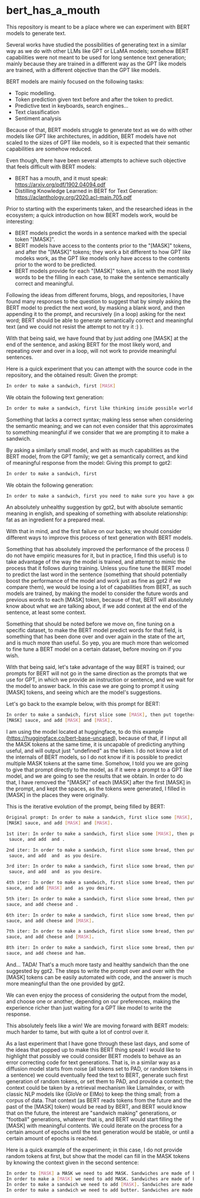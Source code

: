 # bert_has_a_mouth
This repository is meant to be a place where we can experiment with BERT models to generate text.

Several works have studied the possibilities of generating text in a similar way as we do with other
LLMs like GPT or LLaMA models; somehow BERT capabilities were not meant to be used for long sentence
text generation; mainly because they are trained in a different way as the GPT like models are trained,
with a different objective than the GPT like models.

BERT models are mainly focused on the following tasks:
- Topic modelling.
- Token prediction given text before and after the token to predict.
- Predictive text in keyboards, search engines...
- Text classification
- Sentiment analysis

Because of that, BERT models struggle to generate text as we do with other models like GPT like architectures,
in addition, BERT models have not scaled to the sizes of GPT like models, so it is expected that their semantic
capabilities are somehow reduced.

Even though, there have been several attempts to achieve such objective that feels difficult with BERT models:
- BERT has a mouth, and it must speak: https://arxiv.org/pdf/1902.04094.pdf
- Distilling Knowledge Learned in BERT for Text Generation: https://aclanthology.org/2020.acl-main.705.pdf

Prior to starting with the experiments taken, and the researched ideas in the ecosystem; a quick introduction on
how BERT models work, would be interesting:
- BERT models predict the words in a sentence marked with the special token "[MASK]".
- BERT models have access to the contents prior to the "[MASK]" tokens, and after the "[MASK]" tokens; they work a bit different to how GPT
like modeks work, as the GPT like models only have access to the contents prior to the word to be predicted.
- BERT models provide for each "[MASK]" token, a list with the most likely words to be the filling in each case, to make the sentence semantically correct and meaningful.

Following the ideas from different forums, blogs, and repositories, I have found many responses to the question
to suggest that by simply asking the BERT model to predict the next word, by masking a blank word, and then
appending it to the prompt, and recursively (in a loop) asking for the next word; BERT should be able to generate
semantically correct and meaningful text (and we could not resist the attempt to not try it :) ).

With that being said, we have found that by just adding one [MASK] at the end of the sentence, and asking BERT
for the most likely word, and repeating over and over in a loop, will not work to provide meaningful sentences.

Here is a quick experiment that you can attempt with the source code in the repository, and the obtained result:
Given the prompt:
~~~bash
In order to make a sandwich, first [MASK]
~~~

We obtain the following text generation:
~~~bash
In order to make a sandwich, first like thinking inside possible world two work once another right behind missing story me until was cool without deep formation building go on real formation shot line a step gone started lose on too back about strike ring as possible deep pit stop ii begins stopped track hit broke about so until on pulled safe once movement call formation deep port attack song we i went we told o names said was still boy dead of cancer over loose safe standing
~~~

Something that lacks a correct syntax; making less sense when considering the semantic meaning; and we can not even consider that this approximates to something meaningful
if we consider that we are prompting it to make a sandwich.

By asking a similarly small model, and with as much capabilities as the BERT model, from the GPT family; we get a semantically correct, and kind of meaningful response from the model:
Giving this prompt to gpt2:
~~~bash
In order to make a sandwich, first 
~~~

We obtain the following generation:
~~~bash
In order to make a sandwich, first you need to make sure you have a good amount of fat in your sandwich.
~~~

An absolutely unhealthy suggestion by gpt2, but with absolute semantic meaning in english, and speaking of something with absolute relationship: fat as an ingredient for a prepared meal.

With that in mind, and the first failure on our backs; we should consider different ways to improve this process of text generation with BERT models.

Something that has absolutely improved the performance of the process (I do not have empiric measures for it, but in practice, I find this useful) is to take advantage
of the way the model is trained, and attempt to mimic the process that it follows during training. Unless you fine tune the BERT model to predict the last word in the sentence
(something that should potentially boost the performance of the model and work just as fine as gpt2 if we compare them), we would be losing a lot of capabilities from BERT,
as such models are trained, by making the model to consider the future words and previous words to each [MASK] token, because of that, BERT will absolutely know about what we are
talking about, if we add context at the end of the sentence, at least some context.

Something that should be noted before we move on, fine tuning on a specific dataset, to make the BERT model predict words for that field, is something that has been done over
and over again in the state of the art, and is much more than useful. So yep, you are much more than welcomed to fine tune a BERT model on a certain dataset, before moving on if you wish.

With that being said, let's take advantage of the way BERT is trained; our prompts for BERT will not go in the same direction as the prompts that we use for GPT, in which we provide an
instruction or sentence, and we wait for the model to answer back. In this case we are going to prompt it using [MASK] tokens, and seeing which are the model's suggestions.

Let's go back to the example below, with this prompt for BERT:
~~~bash
In order to make a sandwich, first slice some [MASK], then put together [MASK], add [
[MASK] sauce, and add [MASK] and [MASK].
~~~

I am using the model located at huggingface, to do this example (https://huggingface.co/bert-base-uncased), because of that, if I input all the MASK tokens at the same time, it is uncapable
of predicting anything useful, and will output just "undefined" as the token. I do not know a lot of the internals of BERT models, so I do not know if it is possible to predict
multiple MASK tokens at the same time. Somehow, I told you we are going to give that prompt directly to the model, as if it were a prompt to a GPT like model, and we are going to see
the results that we obtain. In order to do that, I have removed the "[MASK]" of each [MASK] after the first [MASK] in the prompt, and kept the spaces, as the tokens were generated,
I filled in [MASK] in the places they were originally.

This is the iterative evolution of the prompt, being filled by BERT:
~~~bash
Original prompt: In order to make a sandwich, first slice some [MASK], then put together [MASK], add [
[MASK] sauce, and add [MASK] and [MASK].

1st iter: In order to make a sandwich, first slice some [MASK], then put together , add 
 sauce, and add  and .

2nd iter: In order to make a sandwich, first slice some bread, then put together [MASK], add 
 sauce, and add  and  as you desire.

3rd iter: In order to make a sandwich, first slice some bread, then put together it, add [MASK]
 sauce, and add  and  as you desire.

4th iter: In order to make a sandwich, first slice some bread, then put together it, add tomato
sauce, and add [MASK] and  as you desire.

5th iter: In order to make a sandwich, first slice some bread, then put together it, add tomato
sauce, and add cheese and .

6th iter: In order to make a sandwich, first slice some bread, then put together it, add tomato
sauce, and add cheese and [MASK].

7th iter: In order to make a sandwich, first slice some bread, then put together it, add tomato
sauce, and add cheese and [MASK].

8th iter: In order to make a sandwich, first slice some bread, then put together it, add tomato
sauce, and add cheese and ham.
~~~

And... TADA! That's a much more tasty and healthy sandwich than the one suggested by gpt2. The steps to write the prompt over and over
with the [MASK] tokens can be easily automated with code, and the answer is much more meaningful than the one provided by gpt2.

We can even enjoy the process of considering the output from the model, and choose one or another, depending on our preferences,
making the experience richer than just waiting for a GPT like model to write the response.

This absolutely feels like a win! We are moving forward with BERT models: much harder to tame, but with quite a lot
of control over it.

As a last experiment that I have gone through these last days, and some of the ideas that popped up to make this BERT thing speak! I would
like to highlight that possibly we could consider BERT models to behave as an error correcting code for text generations. That is, in a similar
way as a diffusion model starts from noise (all tokens set to PAD, or random tokens in a sentence) we could eventually feed the text to BERT,
generate such first generation of random tokens, or set them to PAD, and provide a context; the context could be taken by a retrieval mechanism
like LlamaIndex, or with classic NLP models like (GloVe or ElMo) to keep the thing small; from a corpus of data. That context (as BERT reads tokens from the future and the past
of the [MASK] token) would be read by BERT, and BERT would know that on the future, the interest are "sandwich making" generations, or "football" generations,
whatever that is, and BERT would start filling the [MASK] with meaningful contents. We could iterate on the process for a certain amount of epochs until the
text generation would be stable, or until a certain amount of epochs is reached.

Here is a quick example of the experiment; in this case, I do not provide random tokens at first, but show that the model can fill in the MASK tokens
by knowing the context given in the second sentence:
~~~bash
In order to [MASK] a MASK we need to add MASK. Sandwiches are made of bread and other ingredients like ham, cheese, lettuce, tomato...
In order to make a [MASK] we need to add MASK. Sandwiches are made of bread and other ingredients like ham, cheese, lettuce, tomato...
In order to make a sandwich we need to add [MASK]. Sandwiches are made of bread and other ingredients like ham, cheese, lettuce, tomato...
In order to make a sandwich we need to add butter. Sandwiches are made of bread and other ingredients like ham, cheese, lettuce, tomato...
~~~
